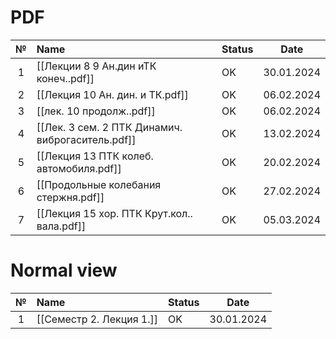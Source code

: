 # PDF

|  №  | Name                                             | Status | Date       |
| :-: | :----------------------------------------------- | ------ | ---------- |
|  1  | [[Лекции 8 9 Ан.дин иТК конеч..pdf]]             | OK     | 30.01.2024 |
|  2  | [[Лекция 10 Ан. дин. и ТК.pdf]]                  | OK     | 06.02.2024 |
|  3  | [[лек. 10 продолж..pdf]]                         | OK     | 06.02.2024 |
|  4  | [[Лек. 3 сем. 2 ПТК Динамич. виброгаситель.pdf]] | OK     | 13.02.2024 |
|  5  | [[Лекция 13 ПТК колеб. автомобиля.pdf]]          | OK     | 20.02.2024 |
|  6  | [[Продольные колебания стержня.pdf]]             | OK     | 27.02.2024 |
|  7  | [[Лекция 15 хор. ПТК Крут.кол.. вала.pdf]]       | OK     | 05.03.2024 |
# Normal view

|  №  | Name                     | Status | Date       |
| :-: | :----------------------- | ------ | ---------- |
|  1  | [[Семестр 2. Лекция 1.]] | OK     | 30.01.2024 |

